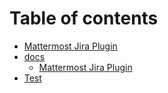 # Table of contents

* [Mattermost Jira Plugin](README.md)
* [docs](docs/README.md)
  * [Mattermost Jira Plugin](docs/docs.md)
* [Test](test.md)
